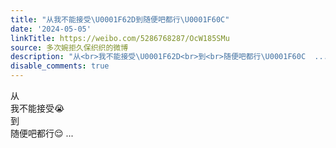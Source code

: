 ```yaml
---
title: "从我不能接受\U0001F62D到随便吧都行\U0001F60C"
date: '2024-05-05'
linkTitle: https://weibo.com/5286768287/OcW185SMu
source: 多次婉拒久保织织的微博
description: "从<br>我不能接受\U0001F62D<br>到<br>随便吧都行\U0001F60C  ..."
disable_comments: true
---
```

从<br>我不能接受😭<br>到<br>随便吧都行😌  ...